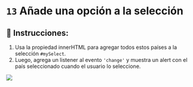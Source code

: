# `13` Añade una opción a la selección 

## 📝 Instrucciones:

1. Usa la propiedad innerHTML para agregar todos estos países a la selección `#mySelect`.
2. Luego, agrega un listener al evento `'change'` y muestra un alert con el país seleccionado cuando el usuario lo seleccione.

![](https://storage.googleapis.com/replit/images/1497055203778_4a084e5762b72d8770dac1c95941de0c.gif)